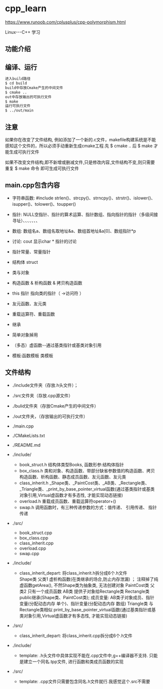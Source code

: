 # cpp_learn 

https://www.runoob.com/cplusplus/cpp-polymorphism.html

Linux---C++  学习

## 功能介绍


## 编译、运行

```sh
进入build路径
$ cd build
build中存放Cmake产生的中间文件
$ cmake ..
out中存放输出的可执行文件
$ make
运行可执行文件
$ ../out/main
``` 

## 注意
如果你在改变了文件结构, 例如添加了一个新的.c文件，makefile构建系统是不能感知这个文件的，所以必须手动重新生成cmake工程.先 $ cmake .. 后 $ make 才能生成可执行文件

如果不改变文件结构,即不新增或删减文件,只是修改内容,文件结构不变,则只需要重复 $ make 命令 即可生成可执行文件


## main.cpp包含内容

* 字符串函数: #include <cstring>  strlen()、strcpy()、strncpy()、strstr()、islower()、isupper()、tolower()、toupper()

* 指针: NULL空指针、指针的算术运算、指针数组、指向指针的指针（多级间接寻址）、、、、、、、
* 数组: 数组名a、数组名取地址&a、数组首地址&a[0]、数组指针*p
* 讨论: cout 显示char * 指针的讨论
* 指针常量、常量指针

* 结构体 struct

* 类与对象
* 构造函数 & 析构函数 &  拷贝构造函数
* this 指针  指向类的指针（ ->访问符 ）
* 友元函数、友元类
* 重载运算符、重载函数

* 继承
* 简单对象掉用
* （多态）虚函数--通过基类指针或基类对象引用

* 模板:函数模板  类模板



## 文件结构

* ./include文件夹（存放.h头文件）；
* ./src文件夹（存放.cpp源文件）
* ./bulid文件夹（存放Cmake产生的中间文件）
* ./out文件夹，（存放输出的可执行文件）
* ./main.cpp 
* ./CMakeLists.txt
* ./README.md


* ./include/
  * book_struct.h   结构体类型Books,  函数形参:结构体指针
  * box_class.h     类和对象、构造函数、带部分缺省参数值的构造函数、拷贝构造函数、析构函数、静态成员函数、友元函数、友元类
  * class_inherit.h _Shape类、_PaintCost类、_AB类、_Rectangle类、_Triangle类、_print_by_base_pointer_virtual函数(通过基类指针或基类对象引用,Virtual虚函数才有多态性, 才能实现动态链接)
  * overload.h      重载成员函数、重载运算符operator+() 
  * swap.h    调用函数时，有三种传递参数的方式：值传递、 引用传递、 指针传递      

* ./src/
  * book_struct.cpp  
  * box_class.cpp
  * class_inherit.cpp
  * overload.cpp
  * swap.cpp


* ./include/
  * class_inherit_depart: 将class_inherit.h拆分成6个.h文件  
                          Shape类       父类1   虚析构函数(在类继承的场合,防止内存泄漏) ； 注释掉了纯虚函数getArea(), 不然Shape类为抽象类, 无法创建对象
                          PaintCost类   父类2   只有一个成员函数
                          AB类          提供子对象给Rectangle类
                          Rectangle类   public继承(Shape类、PaintCost类);  成员变量: AB类子对象成员、指针变量(分配动态内存 单个)、指针变量(分配动态内存 数组)
                          Triangle类    与Rectangle类相似
                          print_by_base_pointer_virtual函数(通过基类指针或基类对象引用,Virtual虚函数才有多态性, 才能实现动态链接)
* ./src/
  * class_inherit_depart: 将class_inherit.cpp拆分成6个.h文件  


* ./include/
  * template: .h头文件中具体实现不能在.cpp文件中,g++编译器不支持. 只能是建立一个同名.tpp文件, 进行函数和类成员函数的实现
                           

* ./src/
  * template: .cpp文件只需要包含同名.h文件就行.我感觉这个.src不需要